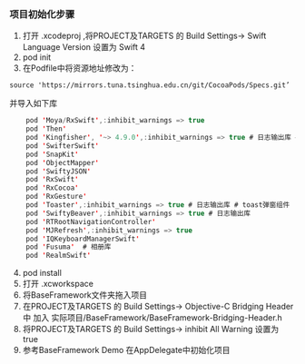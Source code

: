 ### 项目初始化步骤
1. 打开 .xcodeproj ,将PROJECT及TARGETS 的  Build Settings-> Swift Language Version 设置为 Swift 4
2. pod init 
3. 在Podfile中将资源地址修改为：
```
source 'https://mirrors.tuna.tsinghua.edu.cn/git/CocoaPods/Specs.git’
```
并导入如下库
```swift
    pod 'Moya/RxSwift',:inhibit_warnings => true
    pod 'Then'
    pod 'Kingfisher', '~> 4.9.0',:inhibit_warnings => true # 日志输出库 #图片加载
    pod 'SwifterSwift'
    pod 'SnapKit'
    pod 'ObjectMapper'
    pod 'SwiftyJSON'
    pod 'RxSwift'
    pod 'RxCocoa'
    pod 'RxGesture'
    pod 'Toaster',:inhibit_warnings => true # 日志输出库 # toast弹窗组件
    pod 'SwiftyBeaver',:inhibit_warnings => true # 日志输出库
    pod 'RTRootNavigationController'
    pod 'MJRefresh',:inhibit_warnings => true
    pod 'IQKeyboardManagerSwift'
    pod 'Fusuma'  # 相册库
    pod 'RealmSwift'
```
4. pod install
5. 打开 .xcworkspace
6. 将BaseFramework文件夹拖入项目
7. 在PROJECT及TARGETS 的  Build Settings-> Objective-C Bridging Header 中 加入   实际项目/BaseFramework/BaseFramework-Bridging-Header.h
8. 将PROJECT及TARGETS 的  Build Settings-> inhibit All Warning 设置为 true
9. 参考BaseFramework Demo 在AppDelegate中初始化项目

